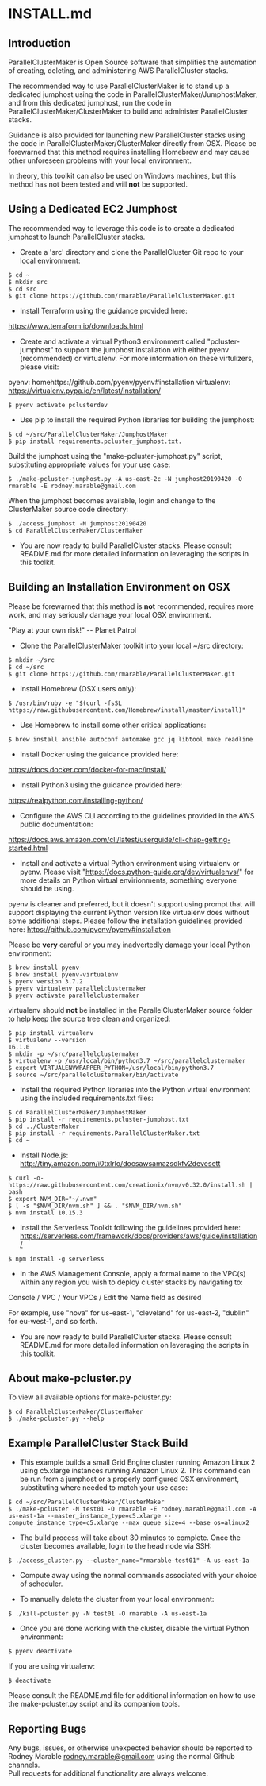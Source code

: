 # INSTALL.md

## Introduction

ParallelClusterMaker is Open Source software that simplifies the automation
of creating, deleting, and administering AWS ParallelCluster stacks.

The recommended way to use ParallelClusterMaker is to stand up a dedicated
jumphost using the code in ParallelClusterMaker/JumphostMaker, and from this
dedicated jumphost, run the code in ParallelClusterMaker/ClusterMaker to
build and administer ParallelCluster stacks.

Guidance is also provided for launching new ParallelCluster stacks using
the code in ParallelClusterMaker/ClusterMaker directly from OSX.  Please be 
forewarned that this method requires installing Homebrew and may cause other
unforeseen problems with your local environment.

In theory, this toolkit can also be used on Windows machines, but this method
has not been tested and will **not** be supported.

## Using a Dedicated EC2 Jumphost

The recommended way to leverage this code is to create a dedicated jumphost
to launch ParallelCluster stacks.

* Create a 'src' directory and clone the ParallelCluster Git repo to your local
environment:

```
$ cd ~
$ mkdir src
$ cd src
$ git clone https://github.com/rmarable/ParallelClusterMaker.git
```

* Install Terraform using the guidance provided here:

https://www.terraform.io/downloads.html

* Create and activate a virtual Python3 environment called "pcluster-jumphost"
to support the jumphost installation with either pyenv (recommended) or
virtualenv.  For more information on these virtulizers, please visit:

pyenv: homehttps://github.com/pyenv/pyenv#installation
virtualenv: https://virtualenv.pypa.io/en/latest/installation/

```
$ pyenv activate pclusterdev
```

* Use pip to install the required Python libraries for building the jumphost:

```
$ cd ~/src/ParallelClusterMaker/JumphostMaker
$ pip install requirements.pcluster_jumphost.txt.
```

Build the jumphost using the "make-pcluster-jumphost.py" script, substituting
appropriate values for your use case:

```
$ ./make-pcluster-jumphost.py -A us-east-2c -N jumphost20190420 -O rmarable -E rodney.marable@gmail.com
```

When the jumphost becomes available, login and change to the ClusterMaker
source code directory:

```
$ ./access_jumphost -N jumphost20190420
$ cd ParallelClusterMaker/ClusterMaker
```

* You are now ready to build ParallelCluster stacks.  Please consult README.md
for more detailed information on leveraging the scripts in this toolkit.

## Building an Installation Environment on OSX

Please be forewarned that this method is **not** recommended, requires more
work, and may seriously damage your local OSX environment.

"Play at your own risk!"
  -- Planet Patrol

* Clone the ParallelClusterMaker toolkit into your local ~/src directory:

```
$ mkdir ~/src
$ cd ~/src
$ git clone https://github.com/rmarable/ParallelClusterMaker.git
```

* Install Homebrew (OSX users only):

```
$ /usr/bin/ruby -e "$(curl -fsSL https://raw.githubusercontent.com/Homebrew/install/master/install)"
```

* Use Homebrew to install some other critical applications:

```
$ brew install ansible autoconf automake gcc jq libtool make readline
```

* Install Docker using the guidance provided here:

https://docs.docker.com/docker-for-mac/install/

* Install Python3 using the guidance provided here:

https://realpython.com/installing-python/

* Configure the AWS CLI according to the guidelines provided in the AWS public
documentation:

https://docs.aws.amazon.com/cli/latest/userguide/cli-chap-getting-started.html

* Install and activate a virtual Python environment using virtualenv or pyenv.
Please visit "https://docs.python-guide.org/dev/virtualenvs/" for more details
on Python virtual envirionments, something everyone should be using.

pyenv is cleaner and preferred, but it doesn't support using prompt that will
support displaying the current Python version like virtualenv does without
some additional steps.  Please follow the installation guidelines provided
here: https://github.com/pyenv/pyenv#installation

Please be **very** careful or you may inadvertedly damage your local Python
environment:

```
$ brew install pyenv
$ brew install pyenv-virtualenv
$ pyenv version 3.7.2
$ pyenv virtualenv parallelclustermaker
$ pyenv activate parallelclustermaker
```

virtualenv should **not** be installed in the ParallelClusterMaker source
folder to help keep the source tree clean and organized:

```
$ pip install virtualenv
$ virtualenv --version
16.1.0
$ mkdir -p ~/src/parallelclustermaker
$ virtualenv -p /usr/local/bin/python3.7 ~/src/parallelclustermaker
$ export VIRTUALENVWRAPPER_PYTHON=/usr/local/bin/python3.7
$ source ~/src/parallelclustermaker/bin/activate
```

* Install the required Python libraries into the Python virtual environment
using the included requirements.txt files:

```
$ cd ParallelClusterMaker/JumphostMaker
$ pip install -r requirements.pcluster-jumphost.txt
$ cd ../ClusterMaker
$ pip install -r requirements.ParallelClusterMaker.txt
$ cd ~
```

* Install Node.js: http://tiny.amazon.com/i0txlrlo/docsawsamazsdkfv2devesett

```
$ curl -o- https://raw.githubusercontent.com/creationix/nvm/v0.32.0/install.sh | bash
$ export NVM_DIR="~/.nvm"
$ [ -s "$NVM_DIR/nvm.sh" ] && . "$NVM_DIR/nvm.sh"
$ nvm install 10.15.3
```

* Install the Serverless Toolkit following the guidelines provided here:
https://serverless.com/framework/docs/providers/aws/guide/installation/

```
$ npm install -g serverless
```

* In the AWS Management Console, apply a formal name to the VPC(s) within any
region you wish to deploy cluster stacks by navigating to:

Console / VPC / Your VPCs / Edit the Name field as desired

For example, use "nova" for us-east-1, "cleveland" for us-east-2, "dublin"
for eu-west-1, and so forth.

* You are now ready to build ParallelCluster stacks.  Please consult README.md
for more detailed information on leveraging the scripts in this toolkit.

## About make-pcluster.py

To view all available options for make-pcluster.py:

```
$ cd ParallelClusterMaker/ClusterMaker
$ ./make-pcluster.py --help
```

## Example ParallelCluster Stack Build

* This example builds a small Grid Engine cluster running Amazon Linux 2 using
c5.xlarge instances running Amazon Linux 2.  This command can be run from a
jumphost or a properly configured OSX environment, substituting where needed
to match your use case:

```
$ cd ~/src/ParallelClusterMaker/ClusterMaker
$ ./make-pcluster -N test01 -O rmarable -E rodney.marable@gmail.com -A us-east-1a --master_instance_type=c5.xlarge --compute_instance_type=c5.xlarge --max_queue_size=4 --base_os=alinux2
```

* The build process will take about 30 minutes to complete.  Once the cluster
becomes available, login to the head node via SSH:

```
$ ./access_cluster.py --cluster_name="rmarable-test01" -A us-east-1a
```

* Compute away using the normal commands associated with your choice of
scheduler.

* To manually delete the cluster from your local environment:

```
$ ./kill-pcluster.py -N test01 -O rmarable -A us-east-1a
```

* Once you are done working with the cluster, disable the virtual Python
environment:

```
$ pyenv deactivate
```

If you are using virtualenv:

```
$ deactivate
```

Please consult the README.md file for additional information on how to use the
make-pcluster.py script and its companion tools.

## Reporting Bugs

Any bugs, issues, or otherwise unexpected behavior should be reported to
Rodney Marable <rodney.marable@gmail.com> using the normal Github channels.  
Pull requests for additional functionality are always welcome.
